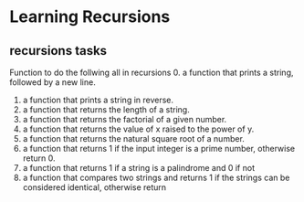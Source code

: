 # Learning Recursions
## recursions tasks 
Function to do the follwing all in recursions
0. a function that prints a string, followed by a new line. 
1. a function that prints a string in reverse.
2. a function that returns the length of a string.
3.  a function that returns the factorial of a given number.
4. a function that returns the value of x raised to the power of y.
5. a function that returns the natural square root of a number.
6. a function that returns 1 if the input integer is a prime number, otherwise return 0.
100. a function that returns 1 if a string is a palindrome and 0 if not
101. a function that compares two strings and returns 1 if the strings can be considered identical, otherwise return 
